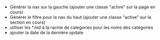 * Générer la nav sur la gauche (ajouter une classe "active" sur la page en cours)
* Générer le filtre pour la nav du haut (ajouter une classe "active" sur la section en cours)
* utiliser les *.md à la racine de categories pour les noms des catégories
* ajouter la date de la dernière update